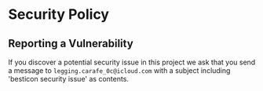 # Security Policy

## Reporting a Vulnerability

If you discover a potential security issue in this project we ask that you send a message to `legging.carafe_0c@icloud.com` with a subject including 'besticon security issue' as contents.

